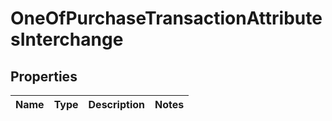 # OneOfPurchaseTransactionAttributesInterchange

## Properties
Name | Type | Description | Notes
------------ | ------------- | ------------- | -------------

